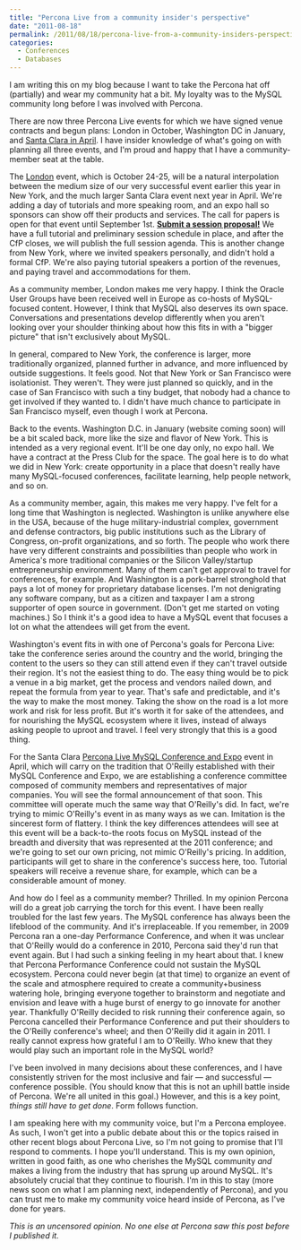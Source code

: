 ```yaml
---
title: "Percona Live from a community insider's perspective"
date: "2011-08-18"
permalink: /2011/08/18/percona-live-from-a-community-insiders-perspective/
categories:
  - Conferences
  - Databases
---
```

I am writing this on my blog because I want to take the Percona hat off (partially) and wear my community hat a bit. My loyalty was to the MySQL community long before I was involved with Percona.

There are now three Percona Live events for which we have signed venue contracts and begun plans: London in October, Washington DC in January, and [Santa Clara in April][1]. I have insider knowledge of what's going on with planning all three events, and I'm proud and happy that I have a community-member seat at the table.

The [London][2] event, which is October 24-25, will be a natural interpolation between the medium size of our very successful event earlier this year in New York, and the much larger Santa Clara event next year in April. We're adding a day of tutorials and more speaking room, and an expo hall so sponsors can show off their products and services. The call for papers is open for that event until September 1st. [**Submit a session proposal!**][3] We have a full tutorial and preliminary session schedule in place, and after the CfP closes, we will publish the full session agenda. This is another change from New York, where we invited speakers personally, and didn't hold a formal CfP. We're also paying tutorial speakers a portion of the revenues, and paying travel and accommodations for them.

As a community member, London makes me very happy. I think the Oracle User Groups have been received well in Europe as co-hosts of MySQL-focused content. However, I think that MySQL also deserves its own space. Conversations and presentations develop differently when you aren't looking over your shoulder thinking about how this fits in with a "bigger picture" that isn't exclusively about MySQL.

In general, compared to New York, the conference is larger, more traditionally organized, planned further in advance, and more influenced by outside suggestions. It feels good. Not that New York or San Francisco were isolationist. They weren't. They were just planned so quickly, and in the case of San Francisco with such a tiny budget, that nobody had a chance to get involved if they wanted to. I didn't have much chance to participate in San Francisco myself, even though I work at Percona.

Back to the events. Washington D.C. in January (website coming soon) will be a bit scaled back, more like the size and flavor of New York. This is intended as a very regional event. It'll be one day only, no expo hall. We have a contract at the Press Club for the space. The goal here is to do what we did in New York: create opportunity in a place that doesn't really have many MySQL-focused conferences, facilitate learning, help people network, and so on.

As a community member, again, this makes me very happy. I've felt for a long time that Washington is neglected. Washington is unlike anywhere else in the USA, because of the huge military-industrial complex, government and defense contractors, big public institutions such as the Library of Congress, on-profit organizations, and so forth. The people who work there have very different constraints and possibilities than people who work in America's more traditional companies or the Silicon Valley/startup entrepreneurship environment. Many of them can't get approval to travel for conferences, for example. And Washington is a pork-barrel stronghold that pays a lot of money for proprietary database licenses. I'm not denigrating any software company, but as a citizen and taxpayer I am a strong supporter of open source in government. (Don't get me started on voting machines.) So I think it's a good idea to have a MySQL event that focuses a lot on what the attendees will get from the event.

Washington's event fits in with one of Percona's goals for Percona Live: take the conference series around the country and the world, bringing the content to the users so they can still attend even if they can't travel outside their region. It's not the easiest thing to do. The easy thing would be to pick a venue in a big market, get the process and vendors nailed down, and repeat the formula from year to year. That's safe and predictable, and it's the way to make the most money. Taking the show on the road is a lot more work and risk for less profit. But it's worth it for sake of the attendees, and for nourishing the MySQL ecosystem where it lives, instead of always asking people to uproot and travel. I feel very strongly that this is a good thing.

For the Santa Clara [Percona Live MySQL Conference and Expo][1] event in April, which will carry on the tradition that O'Reilly established with their MySQL Conference and Expo, we are establishing a conference committee composed of community members and representatives of major companies. You will see the formal announcement of that soon. This committee will operate much the same way that O'Reilly's did. In fact, we're trying to mimic O'Reilly's event in as many ways as we can. Imitation is the sincerest form of flattery. I think the key differences attendees will see at this event will be a back-to-the roots focus on MySQL instead of the breadth and diversity that was represented at the 2011 conference; and we're going to set our own pricing, not mimic O'Reilly's pricing. In addition, participants will get to share in the conference's success here, too. Tutorial speakers will receive a revenue share, for example, which can be a considerable amount of money.

And how do I feel as a community member? Thrilled. In my opinion Percona will do a great job carrying the torch for this event. I have been really troubled for the last few years. The MySQL conference has always been the lifeblood of the community. And it's irreplaceable. If you remember, in 2009 Percona ran a one-day Performance Conference, and when it was unclear that O'Reilly would do a conference in 2010, Percona said they'd run that event again. But I had such a sinking feeling in my heart about that. I knew that Percona Performance Conference could not sustain the MySQL ecosystem. Percona could never begin (at that time) to organize an event of the scale and atmosphere required to create a community+business watering hole, bringing everyone together to brainstorm and negotiate and envision and leave with a huge burst of energy to go innovate for another year. Thankfully O'Reilly decided to risk running their conference again, so Percona cancelled their Performance Conference and put their shoulders to the O'Reilly conference's wheel; and then O'Reilly did it again in 2011. I really cannot express how grateful I am to O'Reilly. Who knew that they would play such an important role in the MySQL world?

I've been involved in many decisions about these conferences, and I have consistently striven for the most inclusive and fair &#8212; and successful &#8212; conference possible. (You should know that this is not an uphill battle inside of Percona. We're all united in this goal.) However, and this is a key point, *things still have to get done*. Form follows function.

I am speaking here with my community voice, but I'm a Percona employee. As such, I won't get into a public debate about this or the topics raised in other recent blogs about Percona Live, so I'm not going to promise that I'll respond to comments. I hope you'll understand. This is my own opinion, written in good faith, as one who cherishes the MySQL community *and* makes a living from the industry that has sprung up around MySQL. It's absolutely crucial that they continue to flourish. I'm in this to stay (more news soon on what I am planning next, independently of Percona), and you can trust me to make my community voice heard inside of Percona, as I've done for years.

<p style="font-style:italic; font-size:smallest">
  This is an uncensored opinion. No one else at Percona saw this post before I published it.
</p>

 [1]: http://www.percona.com/live/mysql-conference-2012/
 [2]: http://www.percona.com/live/london-2011/
 [3]: http://www.percona.com/live/london-2011/call-for-speakers/
